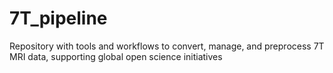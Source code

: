 # 7T_pipeline
Repository with tools and workflows to convert, manage, and preprocess 7T MRI data, supporting global open science initiatives
